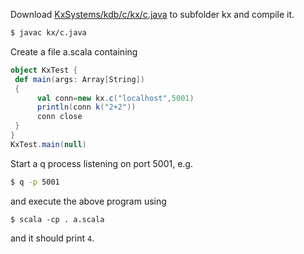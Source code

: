 Download 
<i class="fa fa-github"></i> [KxSystems/kdb/c/kx/c.java](https://github.com/KxSystems/kdb/blob/master/c/kx/c.java) to subfolder kx and compile it.
```bash
$ javac kx/c.java
```
Create a file a.scala containing
```scala
object KxTest {
 def main(args: Array[String])
 {
      val conn=new kx.c("localhost",5001)
      println(conn k("2+2"))
      conn close
 }
}
KxTest.main(null)
```
Start a q process listening on port 5001, e.g.
```bash
$ q -p 5001
```
and execute the above program using
```ash
$ scala -cp . a.scala
```
and it should print `4`.
